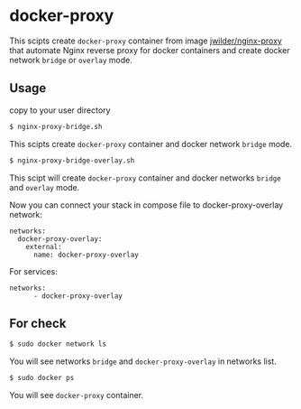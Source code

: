 # docker-proxy

This scipts create `docker-proxy` container from image [jwilder/nginx-proxy](https://hub.docker.com/r/jwilder/nginx-proxy/) that automate Nginx reverse proxy for docker containers and create docker network `bridge` or `overlay` mode.

## Usage


copy to your user directory


```bash
$ nginx-proxy-bridge.sh
```

This scipts create `docker-proxy` container and docker network `bridge` mode.


```bash
$ nginx-proxy-bridge-overlay.sh
```

This scipt will create `docker-proxy` container and docker networks `bridge` and `overlay` mode.

Now you can connect your stack in compose file to docker-proxy-overlay network:

```docker-compose
networks:
  docker-proxy-overlay:
    external:
      name: docker-proxy-overlay
```

For services:

```docker-compose
networks:
      - docker-proxy-overlay
```
	

## For check

```bash
$ sudo docker network ls
```

You will see networks `bridge` and `docker-proxy-overlay` in networks list.

```bash
$ sudo docker ps
```

You will see `docker-proxy` container.

